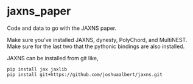 # jaxns_paper
Code and data to go with the JAXNS paper.

Make sure you've installed JAXNS, dynesty, PolyChord, and MultiNEST.
Make sure for the last two that the pythonic bindings are also installed.

JAXNS can be installed from git like,

```
pip install jax jaxlib
pip install git+https://github.com/joshuaalbert/jaxns.git
```
